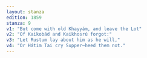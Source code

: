 ```yaml
---
layout: stanza
edition: 1859
stanza: 9
v1: "But come with old Khayyám, and leave the Lot"
v2: "Of Kaikobád and Kaikhosrú forgot:"
v3: "⁠Let Rustum lay about him as he will,"
v4: "Or Hátim Tai cry Supper—heed them not."
---
```

